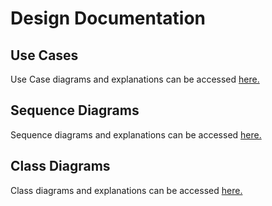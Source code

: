 # Design Documentation

## Use Cases
Use Case diagrams and explanations can be accessed [here.](use_cases/USE_CASES.md)

## Sequence Diagrams

Sequence diagrams and explanations can be accessed [here.](sequence_diagram/SEQUENCE_DIAGRAM.md)

## Class Diagrams

Class diagrams and explanations can be accessed [here.](class_diagram/CLASS_DIAGRAM.md)